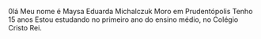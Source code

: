 0lá
Meu nome é Maysa Eduarda Michalczuk
Moro em Prudentópolis 
Tenho 15 anos
Estou estudando no primeiro ano do ensino médio, no Colégio Cristo Rei.
